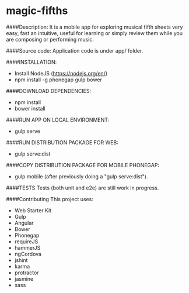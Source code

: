 # magic-fifths
####Description: 
It is a mobile app for exploring musical fifth sheets very easy, fast an intuitive, 
useful for learning or simply review them while you are composing or performing music.

####Source code:
Application code is under app/ folder.

####INSTALLATION:
- Install NodeJS (https://nodejs.org/en/)
- npm install -g phonegap gulp bower

####DOWNLOAD DEPENDENCIES:
- npm install
- bower install

####RUN APP ON LOCAL ENVIRONMENT:
- gulp serve

####RUN DISTRIBUTION PACKAGE FOR WEB:
- gulp serve:dist

####COPY DISTRIBUTION PACKAGE FOR MOBILE PHONEGAP:
- gulp mobile (after previously doing a "gulp serve:dist").

####TESTS
Tests (both unit and e2e) are still work in progress.

####Contributing
This project uses:
- Web Starter Kit
- Gulp
- Angular
- Bower
- Phonegap
- requireJS
- hammerJS
- ngCordova
- jshint
- karma
- protractor
- jasmine
- sass